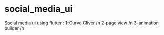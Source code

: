 # social_media_ui

Social media ui using flutter :
1-Curve Cliver /n
2-page view /n
3-animation builder /n 


